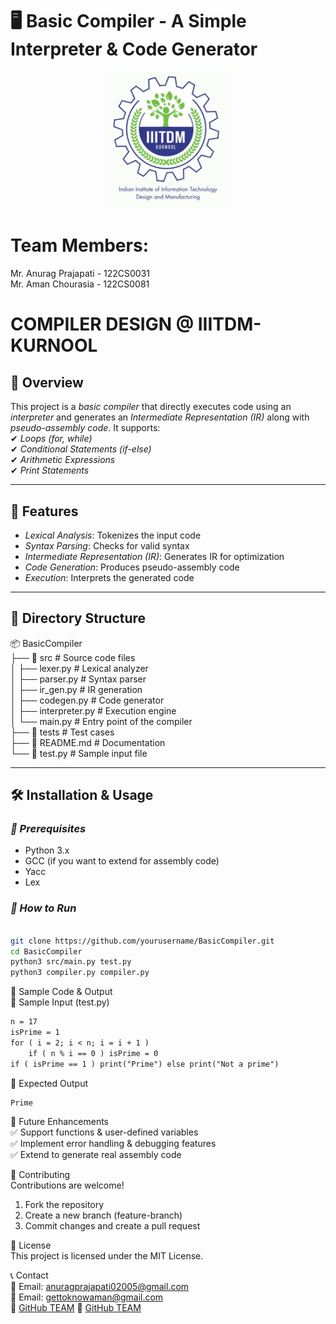 # 🖥 Basic Compiler - A Simple Interpreter & Code Generator  

<p align="center">
  <img src="image-1.png" width="200">
</p>

# Team Members:
Mr. Anurag Prajapati - 122CS0031  
Mr. Aman Chourasia - 122CS0081  

# COMPILER DESIGN @ IIITDM-KURNOOL
## 📌 Overview  
This project is a *basic compiler* that directly executes code using an *interpreter* and generates an *Intermediate Representation (IR)* along with *pseudo-assembly code*. It supports:  
✔ *Loops (for, while)*  
✔ *Conditional Statements (if-else)*  
✔ *Arithmetic Expressions*  
✔ *Print Statements*  

---

## 🚀 Features  
- *Lexical Analysis*: Tokenizes the input code  
- *Syntax Parsing*: Checks for valid syntax  
- *Intermediate Representation (IR)*: Generates IR for optimization  
- *Code Generation*: Produces pseudo-assembly code  
- *Execution*: Interprets the generated code  

---

## 📂 Directory Structure  
📦 BasicCompiler  
├── 📂 src # Source code files  
│ ├── lexer.py # Lexical analyzer  
│ ├── parser.py # Syntax parser  
│ ├── ir_gen.py # IR generation  
│ ├── codegen.py # Code generator  
│ ├── interpreter.py # Execution engine  
│ └── main.py # Entry point of the compiler  
├── 📂 tests # Test cases  
├── 📜 README.md # Documentation  
└── 📜 test.py # Sample input file  

---

## 🛠 Installation & Usage  
### *🔹 Prerequisites*  
- Python 3.x  
- GCC (if you want to extend for assembly code)  
- Yacc  
- Lex  
### *🔹 How to Run*  
```bash

git clone https://github.com/yourusername/BasicCompiler.git
cd BasicCompiler
python3 src/main.py test.py
python3 compiler.py compiler.py
```

📝 Sample Code & Output  
🔹 Sample Input (test.py)  
```txt
n = 17
isPrime = 1
for ( i = 2; i < n; i = i + 1 ) 
    if ( n % i == 0 ) isPrime = 0
if ( isPrime == 1 ) print("Prime") else print("Not a prime")
```

🔹 Expected Output  
```txt
Prime
```

🎯 Future Enhancements  
✅ Support functions & user-defined variables  
✅ Implement error handling & debugging features  
✅ Extend to generate real assembly code  

🤝 Contributing  
Contributions are welcome!  

1. Fork the repository  
2. Create a new branch (feature-branch)  
3. Commit changes and create a pull request  

📄 License  
This project is licensed under the MIT License.  

📞 Contact  
📧 Email: anuragprajapati02005@gmail.com  
📧 Email: gettoknowaman@gmail.com  
🔗 [GitHub TEAM](https://github.com/Anurag915/Compiler)
🔗 [GitHub TEAM](https://github.com/AMAN-22byte/Compiler)

